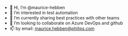 - 👋 Hi, I’m @maurice-hebben
- 👀 I’m interested in test automation
- 🌱 I’m currently sharing best practices with other teams
- 💞️ I’m looking to collaborate on Azure DevOps and github
- 📫 by email: maurice.hebben@philips.com

<!---
maurice-hebben/maurice-hebben is a ✨ special ✨ repository because its `README.md` (this file) appears on your GitHub profile.
You can click the Preview link to take a look at your changes.
--->
